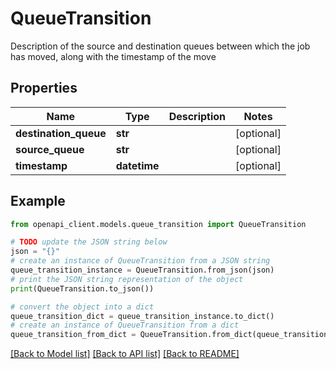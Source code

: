 # QueueTransition

Description of the source and destination queues between which the job has moved, along with the timestamp of the move

## Properties

Name | Type | Description | Notes
------------ | ------------- | ------------- | -------------
**destination_queue** | **str** |  | [optional] 
**source_queue** | **str** |  | [optional] 
**timestamp** | **datetime** |  | [optional] 

## Example

```python
from openapi_client.models.queue_transition import QueueTransition

# TODO update the JSON string below
json = "{}"
# create an instance of QueueTransition from a JSON string
queue_transition_instance = QueueTransition.from_json(json)
# print the JSON string representation of the object
print(QueueTransition.to_json())

# convert the object into a dict
queue_transition_dict = queue_transition_instance.to_dict()
# create an instance of QueueTransition from a dict
queue_transition_from_dict = QueueTransition.from_dict(queue_transition_dict)
```
[[Back to Model list]](../README.md#documentation-for-models) [[Back to API list]](../README.md#documentation-for-api-endpoints) [[Back to README]](../README.md)


